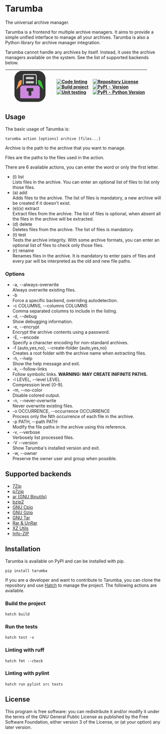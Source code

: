 # Tarumba

The universal archive manager.

Tarumba is a frontend for multiple archive managers. It aims to provide a
simple unified interface to manage all your archives. Tarumba is also a Python
library for archive manager integration.

Tarumba cannot handle any archives by itself. Instead, it uses the archive
managers available on the system. See the list of supported backends below.

| &nbsp;&nbsp;&nbsp;&nbsp;&nbsp;&nbsp;<img src="https://raw.githubusercontent.com/robertxgray/tarumba/refs/heads/main/icon.svg" alt="Tarumba logo" width="100" role="img" />&nbsp;&nbsp;&nbsp;&nbsp;&nbsp;&nbsp; | [![Code linting](https://github.com/robertxgray/tarumba/actions/workflows/linting.yml/badge.svg)](https://github.com/robertxgray/tarumba/actions/workflows/linting.yml)<br/>[![Build project](https://github.com/robertxgray/tarumba/actions/workflows/build.yml/badge.svg)](https://github.com/robertxgray/tarumba/actions/workflows/build.yml)<br/>[![Unit testing](https://github.com/robertxgray/tarumba/actions/workflows/tests.yml/badge.svg)](https://github.com/robertxgray/tarumba/actions/workflows/tests.yml) | [![Repository License](https://img.shields.io/badge/license-GPL%20v3.0-brightgreen.svg)](COPYING)<br/>[![PyPI - Version](https://img.shields.io/pypi/v/tarumba.svg?logo=pypi&label=Version&logoColor=gold)](https://pypi.org/project/tarumba/)<br/>[![PyPI - Python Version](https://img.shields.io/pypi/pyversions/tarumba.svg?logo=python&label=Python&logoColor=gold)](https://pypi.org/project/tarumba/) |
| :--- | :--- | :--- |

## Usage

The basic usage of Tarumba is:

```console
tarumba action [options] archive [files...]
```

Archive is the path to the archive that you want to manage.

Files are the paths to the files used in the action.

There are 6 available actions, you can enter the word or only the first letter.

- (l) list  
  Lists files in the archive. You can enter an optional list of files to list
  only those files.
- (a) add  
  Adds files to the archive. The list of files is mandatory, a new archive will
  be created if it doesn't exist.
- (e)(x) extract  
  Extract files from the archive. The list of files is optional, when absent all
  the files in the archive will be extracted.
- (d) delete  
  Deletes files from the archive. The list of files is mandatory.
- (t) test  
  Tests the archive integrity. With some archive formats, you can enter an
  optional list of files to check only those files.
- (r) rename  
  Renames files in the archive. It is mandatory to enter pairs of files and
  every par will be interpreted as the old and new file paths.

### Options

- -a, --always-overwrite  
  Always overwrite existing files.
- -b  
  Force a specific backend, overriding autodetection.
- -c COLUMNS, --columns COLUMNS  
  Comma separated columns to include in the listing.
- -d, --debug  
  Show debugging information.
- -e, --encrypt  
  Encrypt the archive contents using a password.
- -E, --encode  
  Specify a character encoding for non-standard archives.
- -f {auto,yes,no}, --create-folder {auto,yes,no}  
  Creates a root folder with the archive name when extracting files.
- -h, --help  
  Show the help message and exit.
- -k, --follow-links  
  Follow symbolic links. **WARNING: MAY CREATE INIFINITE PATHS.**
- -l LEVEL, --level LEVEL  
  Compression level [0-9].
- -m, --no-color  
  Disable colored output.
- -n, --never-overwrite  
  Never overwrite existing files.
- -o OCCURRENCE, --occurrence OCCURRENCE  
  Process only the Nth occurrence of each file in the archive.
- -p PATH, --path PATH  
  Modify the file paths in the archive using this reference.
- -v, --verbose  
  Verbosely list processed files.
- -V --version  
  Show Tarumba's installed version and exit.
- -w, --owner  
  Preserve the owner user and group when possible.

## Supported backends

- [7Zip](https://www.7-zip.org/)
- [p7zip](https://sourceforge.net/projects/p7zip/)
- [ar (GNU Binutils)](https://www.gnu.org/software/binutils/)
- [bzip2](https://sourceware.org/bzip2/)
- [GNU Cpio](https://www.gnu.org/software/cpio/)
- [GNU Gzip](https://www.gnu.org/software/gzip/)
- [GNU Tar](https://www.gnu.org/software/tar/)
- [Rar & UnRar](https://www.rarlab.com/)
- [XZ Utils](https://tukaani.org/xz/)
- [Info-ZIP](https://infozip.sourceforge.net/)

## Installation

Tarumba is available on PyPI and can be installed with pip.

```console
pip install tarumba
```

If you are a developer and want to contribute to Tarumba, you can clone the
repository and use [Hatch](https://hatch.pypa.io) to manage the project. The
following actions are available.

### Build the project
```console
hatch build
```

### Run the tests
```console
hatch test -v
```

### Linting with ruff
```console
hatch fmt --check
```

### Linting with pylint
```console
hatch run pylint src tests
```

## License

This program is free software: you can redistribute it and/or modify it under
the terms of the GNU General Public License as published by the Free Software
Foundation, either version 3 of the License, or (at your option) any later
version.
